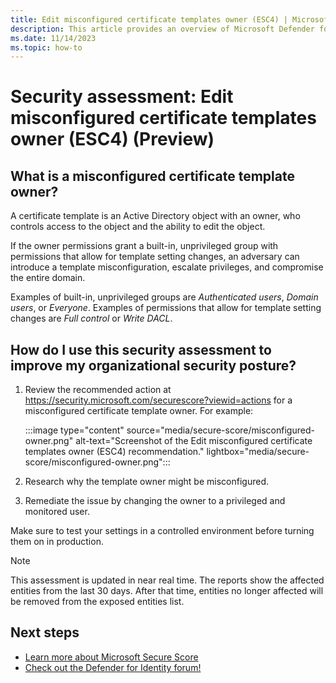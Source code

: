 ```yaml
---
title: Edit misconfigured certificate templates owner (ESC4) | Microsoft Defender for Identity
description: This article provides an overview of Microsoft Defender for Identity's misconfigured certificate templates owner (ESC4) security posture assessment report.
ms.date: 11/14/2023
ms.topic: how-to
---
```


# Security assessment: Edit misconfigured certificate templates owner (ESC4) (Preview)

## What is a misconfigured certificate template owner?

A certificate template is an Active Directory object with an owner, who controls access to the object and the ability to edit the object.

If the owner permissions grant a built-in, unprivileged group with permissions that allow for template setting changes, an adversary can introduce a template misconfiguration, escalate privileges, and compromise the entire domain. 

Examples of built-in, unprivileged groups are *Authenticated users*, *Domain users*, or *Everyone*. Examples of permissions that allow for template setting changes are *Full control* or *Write DACL*.


## How do I use this security assessment to improve my organizational security posture?

1. Review the recommended action at <https://security.microsoft.com/securescore?viewid=actions> for a misconfigured certificate template owner.  For example:

    :::image type="content" source="media/secure-score/misconfigured-owner.png" alt-text="Screenshot of the Edit misconfigured certificate templates owner (ESC4) recommendation." lightbox="media/secure-score/misconfigured-owner.png":::

1. Research why the template owner might be misconfigured.
1. Remediate the issue by changing the owner to a privileged and monitored user.

Make sure to test your settings in a controlled environment before turning them on in production.

> [!NOTE]
> This assessment is updated in near real time.
> The reports show the affected entities from the last 30 days. After that time, entities no longer affected will be removed from the exposed entities list.

## Next steps

- [Learn more about Microsoft Secure Score](/microsoft-365/security/defender/microsoft-secure-score)
- [Check out the Defender for Identity forum!](<https://aka.ms/MDIcommunity>)
